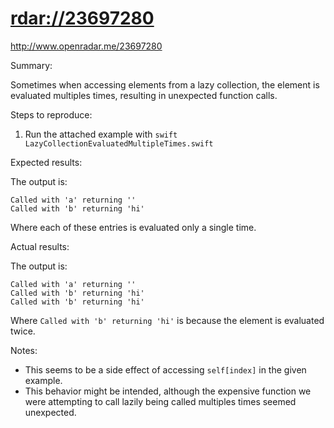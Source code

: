 # <rdar://23697280>

<http://www.openradar.me/23697280>

Summary:

Sometimes when accessing elements from a lazy collection, the element is
evaluated multiples times, resulting in unexpected function calls.

Steps to reproduce:

1. Run the attached example with
  `swift LazyCollectionEvaluatedMultipleTimes.swift`

Expected results:

The output is:

```
Called with 'a' returning ''
Called with 'b' returning 'hi'
```

Where each of these entries is evaluated only a single time.

Actual results:

The output is:

```
Called with 'a' returning ''
Called with 'b' returning 'hi'
Called with 'b' returning 'hi'
```

Where `Called with 'b' returning 'hi'` is because the element is
evaluated twice.

Notes:

- This seems to be a side effect of accessing `self[index]` in the given
  example.
- This behavior might be intended, although the expensive function we
  were attempting to call lazily being called multiples times seemed
  unexpected.
